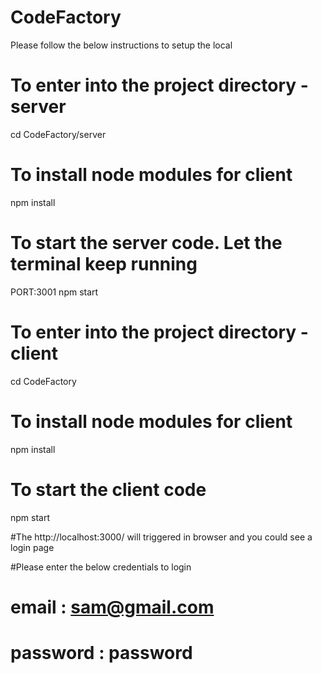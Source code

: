 # CodeFactory

Please follow the below instructions to setup the local

# To enter into the project directory - server
cd CodeFactory/server

# To install node modules for client
npm install

# To start the server code. Let the terminal keep running
PORT:3001 npm start


# To enter into the project directory - client
cd CodeFactory

# To install node modules for client
npm install

# To start the client code
npm start


#The http://localhost:3000/ will triggered in browser and you could see a login page

#Please enter the below credentials to login

# email : sam@gmail.com
# password : password
